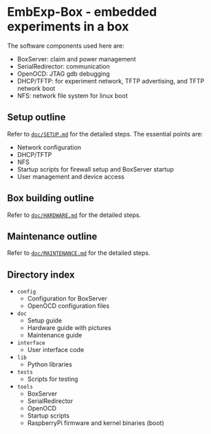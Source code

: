# EmbExp-Box - embedded experiments in a box
The software components used here are:
- BoxServer: claim and power management
- SerialRedirector: communication
- OpenOCD: JTAG gdb debugging
- DHCP/TFTP: for experiment network, TFTP advertising, and TFTP network boot
- NFS: network file system for linux boot


## Setup outline
Refer to [`doc/SETUP.md`](doc/SETUP.md) for the detailed steps. The essential points are:
- Network configuration
- DHCP/TFTP
- NFS
- Startup scripts for firewall setup and BoxServer startup
- User management and device access


## Box building outline
Refer to [`doc/HARDWARE.md`](doc/HARDWARE.md) for the detailed steps.


## Maintenance outline
Refer to [`doc/MAINTENANCE.md`](doc/MAINTENANCE.md) for the detailed steps.


## Directory index
- `config`
  - Configuration for BoxServer
  - OpenOCD configuration files
- `doc`
  - Setup guide
  - Hardware guide with pictures
  - Maintenance guide
- `interface`
  - User interface code
- `lib`
  - Python libraries
- `tests`
  - Scripts for testing
- `tools`
  - BoxServer
  - SerialRedirector
  - OpenOCD
  - Startup scripts
  - RaspberryPi firmware and kernel binaries (boot)



